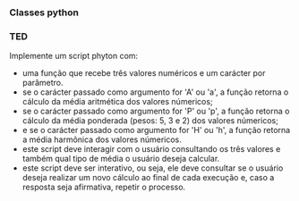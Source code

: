 ### Classes python


### TED 
Implemente um script phyton com:
- uma função que recebe três valores numéricos e um carácter por parâmetro.
- se o carácter passado como argumento for 'A' ou 'a', a função retorna o cálculo da média aritmética dos valores númericos;
- se o carácter passado como argumento for 'P' ou 'p', a função retorna o cálculo da média ponderada (pesos: 5, 3 e 2) dos valores númericos;
- e se o carácter passado como argumento for 'H' ou 'h', a função retorna a média harmônica dos valores númericos.
- este script deve interagir com o usuário consultando os três valores e também qual tipo de média o usuário deseja calcular.
- este script deve ser interativo, ou seja, ele deve consultar se o usuário deseja realizar um novo cálculo ao final de cada execução e, caso a resposta seja afirmativa, repetir o processo.
